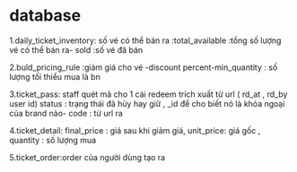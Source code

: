 # database
1.daily_ticket_inventory: số vé có thể bán ra :total_available :tổng số lượng vé có thể bán ra- sold :số vé đã bán 

2.buld_pricing_rule :giảm giá cho vé -discount percent-min_quantity : số lượng tối thiểu mua là bn

3.ticket_pass: staff quét mã cho 1 cái redeem trích xuất từ url ( rd_at , rd_by user id) status : trạng thái đã hủy hay giữ , _id để cho biết nó là khóa ngoại của brand nào- code : từ url ra 

4.ticket_detail: final_price : giá sau khi giảm giá, unit_price: giá gốc , quantity : số lượng mua 

5.ticket_order:order của người dùng tạo ra 
